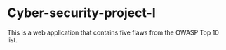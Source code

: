# Cyber-security-project-I
This is a web application that contains five flaws from the OWASP Top 10 list.
